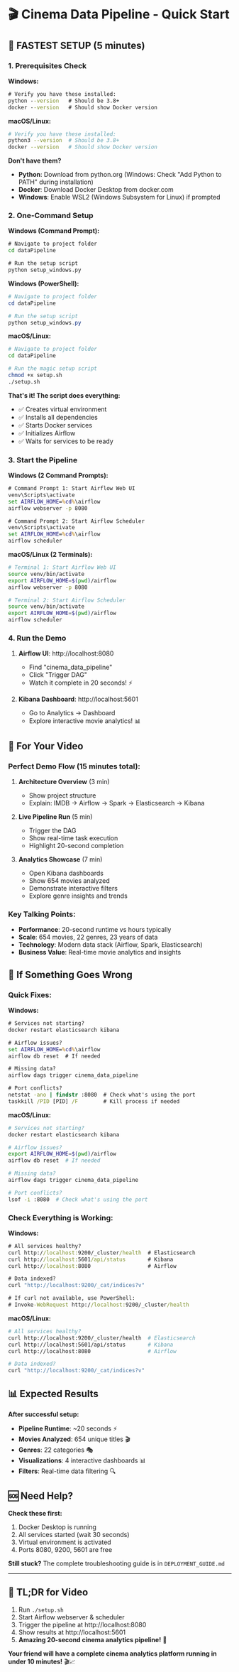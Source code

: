 # 🎬 Cinema Data Pipeline - Quick Start

## 🚀 **FASTEST SETUP (5 minutes)**

### **1. Prerequisites Check**

**Windows:**
```cmd
# Verify you have these installed:
python --version   # Should be 3.8+
docker --version   # Should show Docker version
```

**macOS/Linux:**
```bash
# Verify you have these installed:
python3 --version  # Should be 3.8+
docker --version   # Should show Docker version
```

**Don't have them?**
- **Python**: Download from python.org (Windows: Check "Add Python to PATH" during installation)
- **Docker**: Download Docker Desktop from docker.com
- **Windows**: Enable WSL2 (Windows Subsystem for Linux) if prompted

### **2. One-Command Setup**

**Windows (Command Prompt):**
```cmd
# Navigate to project folder
cd dataPipeline

# Run the setup script
python setup_windows.py
```

**Windows (PowerShell):**
```powershell
# Navigate to project folder
cd dataPipeline

# Run the setup script
python setup_windows.py
```

**macOS/Linux:**
```bash
# Navigate to project folder
cd dataPipeline

# Run the magic setup script
chmod +x setup.sh
./setup.sh
```

**That's it! The script does everything:**
- ✅ Creates virtual environment
- ✅ Installs all dependencies  
- ✅ Starts Docker services
- ✅ Initializes Airflow
- ✅ Waits for services to be ready

### **3. Start the Pipeline**

**Windows (2 Command Prompts):**
```cmd
# Command Prompt 1: Start Airflow Web UI
venv\Scripts\activate
set AIRFLOW_HOME=%cd%\airflow
airflow webserver -p 8080

# Command Prompt 2: Start Airflow Scheduler  
venv\Scripts\activate
set AIRFLOW_HOME=%cd%\airflow
airflow scheduler
```

**macOS/Linux (2 Terminals):**
```bash
# Terminal 1: Start Airflow Web UI
source venv/bin/activate
export AIRFLOW_HOME=$(pwd)/airflow
airflow webserver -p 8080

# Terminal 2: Start Airflow Scheduler  
source venv/bin/activate
export AIRFLOW_HOME=$(pwd)/airflow
airflow scheduler
```

### **4. Run the Demo**
1. **Airflow UI**: http://localhost:8080
   - Find "cinema_data_pipeline" 
   - Click "Trigger DAG"
   - Watch it complete in 20 seconds! ⚡

2. **Kibana Dashboard**: http://localhost:5601
   - Go to Analytics → Dashboard
   - Explore interactive movie analytics! 📊

## 🎥 **For Your Video**

### **Perfect Demo Flow (15 minutes total):**

1. **Architecture Overview** (3 min)
   - Show project structure
   - Explain: IMDB → Airflow → Spark → Elasticsearch → Kibana

2. **Live Pipeline Run** (5 min)
   - Trigger the DAG
   - Show real-time task execution
   - Highlight 20-second completion

3. **Analytics Showcase** (7 min)
   - Open Kibana dashboards
   - Show 654 movies analyzed
   - Demonstrate interactive filters
   - Explore genre insights and trends

### **Key Talking Points:**
- **Performance**: 20-second runtime vs hours typically
- **Scale**: 654 movies, 22 genres, 23 years of data
- **Technology**: Modern data stack (Airflow, Spark, Elasticsearch)
- **Business Value**: Real-time movie analytics and insights

## 🔧 **If Something Goes Wrong**

### **Quick Fixes:**

**Windows:**
```cmd
# Services not starting?
docker restart elasticsearch kibana

# Airflow issues?
set AIRFLOW_HOME=%cd%\airflow
airflow db reset  # If needed

# Missing data?
airflow dags trigger cinema_data_pipeline

# Port conflicts?
netstat -ano | findstr :8080  # Check what's using the port
taskkill /PID [PID] /F        # Kill process if needed
```

**macOS/Linux:**
```bash
# Services not starting?
docker restart elasticsearch kibana

# Airflow issues?
export AIRFLOW_HOME=$(pwd)/airflow
airflow db reset  # If needed

# Missing data?
airflow dags trigger cinema_data_pipeline

# Port conflicts?
lsof -i :8080  # Check what's using the port
```

### **Check Everything is Working:**

**Windows:**
```cmd
# All services healthy?
curl http://localhost:9200/_cluster/health  # Elasticsearch
curl http://localhost:5601/api/status       # Kibana
curl http://localhost:8080                  # Airflow

# Data indexed?
curl "http://localhost:9200/_cat/indices?v"

# If curl not available, use PowerShell:
# Invoke-WebRequest http://localhost:9200/_cluster/health
```

**macOS/Linux:**
```bash
# All services healthy?
curl http://localhost:9200/_cluster/health  # Elasticsearch
curl http://localhost:5601/api/status       # Kibana
curl http://localhost:8080                  # Airflow

# Data indexed?
curl "http://localhost:9200/_cat/indices?v"
```

## 📊 **Expected Results**

**After successful setup:**
- **Pipeline Runtime**: ~20 seconds ⚡
- **Movies Analyzed**: 654 unique titles 🎬
- **Genres**: 22 categories 🎭
- **Visualizations**: 4 interactive dashboards 📊
- **Filters**: Real-time data filtering 🔍

## 🆘 **Need Help?**

**Check these first:**
1. Docker Desktop is running
2. All services started (wait 30 seconds)
3. Virtual environment is activated
4. Ports 8080, 9200, 5601 are free

**Still stuck?** The complete troubleshooting guide is in `DEPLOYMENT_GUIDE.md`

---

## 🎯 **TL;DR for Video**
1. Run `./setup.sh` 
2. Start Airflow webserver & scheduler
3. Trigger the pipeline at http://localhost:8080
4. Show results at http://localhost:5601
5. **Amazing 20-second cinema analytics pipeline!** 🚀

**Your friend will have a complete cinema analytics platform running in under 10 minutes!** 🎬📈 